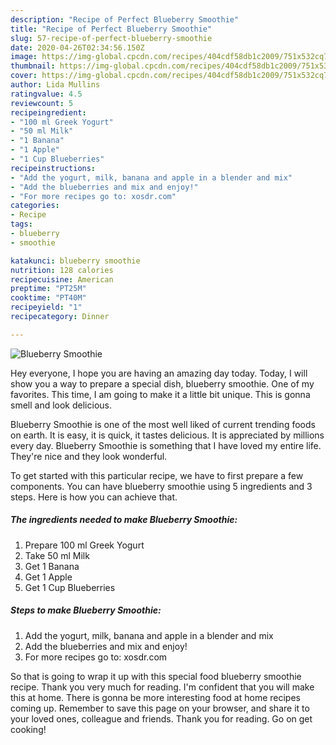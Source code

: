 ```yaml
---
description: "Recipe of Perfect Blueberry Smoothie"
title: "Recipe of Perfect Blueberry Smoothie"
slug: 57-recipe-of-perfect-blueberry-smoothie
date: 2020-04-26T02:34:56.150Z
image: https://img-global.cpcdn.com/recipes/404cdf58db1c2009/751x532cq70/blueberry-smoothie-recipe-main-photo.jpg
thumbnail: https://img-global.cpcdn.com/recipes/404cdf58db1c2009/751x532cq70/blueberry-smoothie-recipe-main-photo.jpg
cover: https://img-global.cpcdn.com/recipes/404cdf58db1c2009/751x532cq70/blueberry-smoothie-recipe-main-photo.jpg
author: Lida Mullins
ratingvalue: 4.5
reviewcount: 5
recipeingredient:
- "100 ml Greek Yogurt"
- "50 ml Milk"
- "1 Banana"
- "1 Apple"
- "1 Cup Blueberries"
recipeinstructions:
- "Add the yogurt, milk, banana and apple in a blender and mix"
- "Add the blueberries and mix and enjoy!"
- "For more recipes go to: xosdr.com"
categories:
- Recipe
tags:
- blueberry
- smoothie

katakunci: blueberry smoothie 
nutrition: 128 calories
recipecuisine: American
preptime: "PT25M"
cooktime: "PT40M"
recipeyield: "1"
recipecategory: Dinner

---
```



![Blueberry Smoothie](https://img-global.cpcdn.com/recipes/404cdf58db1c2009/751x532cq70/blueberry-smoothie-recipe-main-photo.jpg)

Hey everyone, I hope you are having an amazing day today. Today, I will show you a way to prepare a special dish, blueberry smoothie. One of my favorites. This time, I am going to make it a little bit unique. This is gonna smell and look delicious.

Blueberry Smoothie is one of the most well liked of current trending foods on earth. It is easy, it is quick, it tastes delicious. It is appreciated by millions every day. Blueberry Smoothie is something that I have loved my entire life. They're nice and they look wonderful.




To get started with this particular recipe, we have to first prepare a few components. You can have blueberry smoothie using 5 ingredients and 3 steps. Here is how you can achieve that.

##### The ingredients needed to make Blueberry Smoothie:

1. Prepare 100 ml Greek Yogurt
1. Take 50 ml Milk
1. Get 1 Banana
1. Get 1 Apple
1. Get 1 Cup Blueberries




##### Steps to make Blueberry Smoothie:

1. Add the yogurt, milk, banana and apple in a blender and mix
1. Add the blueberries and mix and enjoy!
1. For more recipes go to: xosdr.com




So that is going to wrap it up with this special food blueberry smoothie recipe. Thank you very much for reading. I'm confident that you will make this at home. There is gonna be more interesting food at home recipes coming up. Remember to save this page on your browser, and share it to your loved ones, colleague and friends. Thank you for reading. Go on get cooking!
